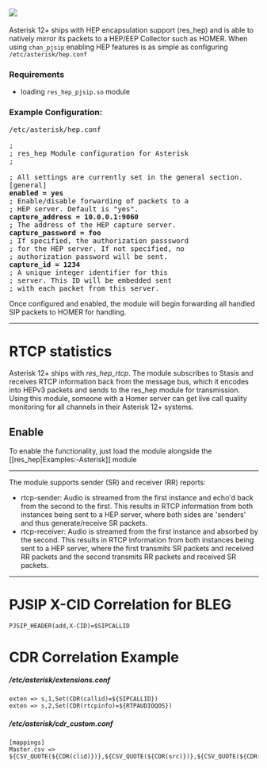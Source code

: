 # ![](http://www.asterisk.org/sites/asterisk/themes/asterisk/logo.png)


Asterisk 12+ ships with HEP encapsulation support (res_hep) and is able to natively mirror its packets to a HEP/EEP Collector such as HOMER. When using ```chan_pjsip``` enabling HEP features is as simple as configuring ```/etc/asterisk/hep.conf```

### Requirements

* loading ```res_hep_pjsip.so``` module

### Example Configuration:
<pre>
/etc/asterisk/hep.conf

;
; res_hep Module configuration for Asterisk
;

; All settings are currently set in the general section.
[general]
<b>enabled = yes </b>
; Enable/disable forwarding of packets to a
; HEP server. Default is "yes".
<b>capture_address = 10.0.0.1:9060 </b>
; The address of the HEP capture server.
<b>capture_password = foo </b>
; If specified, the authorization passsword
; for the HEP server. If not specified, no
; authorization password will be sent.
<b>capture_id = 1234 </b>
; A unique integer identifier for this
; server. This ID will be embedded sent
; with each packet from this server.
</pre>

Once configured and enabled, the module will begin forwarding all handled SIP packets to HOMER for handling.


----------

# RTCP statistics

Asterisk 12+ ships with _res_hep_rtcp_. The module subscribes to Stasis and receives RTCP information back from the message bus, which it encodes into HEPv3 packets and sends to the res_hep module for transmission. Using this module, someone with a Homer server can get live call quality monitoring for all channels in their Asterisk 12+ systems.

## Enable
To enable the functionality, just load the module alongside the [[res_hep|Examples:-Asterisk]] module

------------

The module supports sender (SR) and receiver (RR) reports:

* rtcp-sender: Audio is streamed from the first instance and echo'd back from the second to the first. This results in RTCP information from both instances being sent to a HEP server, where both sides are 'senders' and thus generate/receive SR packets.
* rtcp-receiver: Audio is streamed from the first instance and absorbed by the second. This results in RTCP information from both instances being sent to a HEP server, where the first transmits SR packets and received RR packets and the second transmits RR packets and received SR packets.


-------------

# PJSIP X-CID Correlation for BLEG
```
PJSIP_HEADER(add,X-CID)=$SIPCALLID
```

# CDR Correlation Example

##### /etc/asterisk/extensions.conf
```
exten => s,1,Set(CDR(callid)=${SIPCALLID})
exten => s,2,Set(CDR(rtcpinfo)=${RTPAUDIOQOS})
```

##### /etc/asterisk/cdr_custom.conf
```
[mappings]
Master.csv => ${CSV_QUOTE(${CDR(clid)})},${CSV_QUOTE(${CDR(src)})},${CSV_QUOTE(${CDR(dst)})},${CSV_QUOTE(${CDR(dcontext)})},${CSV_QUOTE(${CDR(channel)})},${CSV_QUOTE(${CDR(dstchannel)})},${CSV_QUOTE(${CDR(lastapp)})},${CSV_QUOTE(${CDR(lastdata)})},${CSV_QUOTE(${CDR(start)})},${CSV_QUOTE(${CDR(answer)})},${CSV_QUOTE(${CDR(end)})},${CSV_QUOTE(${CDR(duration)})},${CSV_QUOTE(${CDR(billsec)})},${CSV_QUOTE(${CDR(disposition)})},${CSV_QUOTE(${CDR(amaflags)})},${CSV_QUOTE(${CDR(accountcode)})},${CSV_QUOTE(${CDR(uniqueid)})},${CSV_QUOTE(${CDR(userfield)})},${CDR(sequence)},${CDR(callid)},${CDR(rtcpinfo)}
```
